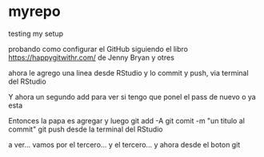 # myrepo
testing my setup

probando como configurar el GitHub siguiendo el libro https://happygitwithr.com/
de Jenny Bryan y otres

ahora le agrego una linea desde RStudio y lo commit y push, via terminal del RStudio

Y ahora un segundo add para ver si tengo que ponel el pass de nuevo o ya esta

Entonces la papa es agregar y luego
git add -A
git comit -m "un titulo al commit"
git push
desde la terminal del RStudio

a ver... vamos por el tercero... y el tercero...
y ahora desde el boton git
